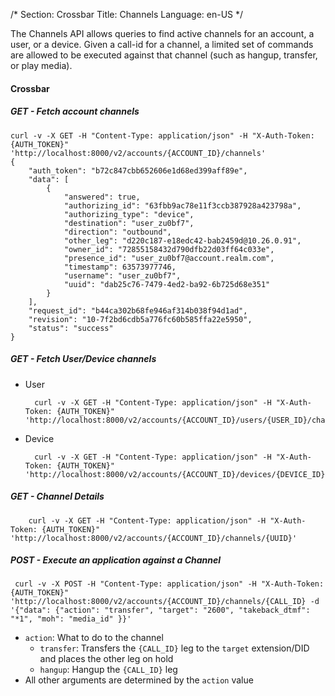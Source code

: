 /*
Section: Crossbar
Title: Channels
Language: en-US
*/

The Channels API allows queries to find active channels for an account, a user, or a device. Given a call-id for a channel, a limited set of commands are allowed to be executed against that channel (such as hangup, transfer, or play media).

#### Crossbar

##### _GET_ - Fetch account channels

    curl -v -X GET -H "Content-Type: application/json" -H "X-Auth-Token: {AUTH_TOKEN}" 'http://localhost:8000/v2/accounts/{ACCOUNT_ID}/channels'
    {
        "auth_token": "b72c847cbb652606e1d68ed399aff89e",
        "data": [
            {
                "answered": true,
                "authorizing_id": "63fbb9ac78e11f3ccb387928a423798a",
                "authorizing_type": "device",
                "destination": "user_zu0bf7",
                "direction": "outbound",
                "other_leg": "d220c187-e18edc42-bab2459d@10.26.0.91",
                "owner_id": "72855158432d790dfb22d03ff64c033e",
                "presence_id": "user_zu0bf7@account.realm.com",
                "timestamp": 63573977746,
                "username": "user_zu0bf7",
                "uuid": "dab25c76-7479-4ed2-ba92-6b725d68e351"
            }
        ],
        "request_id": "b44ca302b68fe946af314b038f94d1ad",
        "revision": "10-7f2bd6cdb5a776fc60b585ffa22e5950",
        "status": "success"
    }

##### _GET_ - Fetch User/Device channels

* User

        curl -v -X GET -H "Content-Type: application/json" -H "X-Auth-Token: {AUTH_TOKEN}" 'http://localhost:8000/v2/accounts/{ACCOUNT_ID}/users/{USER_ID}/channels'

* Device

        curl -v -X GET -H "Content-Type: application/json" -H "X-Auth-Token: {AUTH_TOKEN}" 'http://localhost:8000/v2/accounts/{ACCOUNT_ID}/devices/{DEVICE_ID}/channels'


##### _GET_ - Channel Details

        curl -v -X GET -H "Content-Type: application/json" -H "X-Auth-Token: {AUTH_TOKEN}" 'http://localhost:8000/v2/accounts/{ACCOUNT_ID}/channels/{UUID}'

##### _POST_ - Execute an application against a Channel

     curl -v -X POST -H "Content-Type: application/json" -H "X-Auth-Token: {AUTH_TOKEN}" 'http://localhost:8000/v2/accounts/{ACCOUNT_ID}/channels/{CALL_ID} -d '{"data": {"action": "transfer", "target": "2600", "takeback_dtmf": "*1", "moh": "media_id" }}'

* `action`: What to do to the channel
  * `transfer`: Transfers the `{CALL_ID}` leg to the `target` extension/DID and places the other leg on hold
  * `hangup`: Hangup the `{CALL_ID}` leg
* All other arguments are determined by the `action` value
